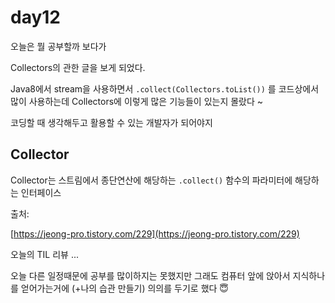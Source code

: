 # day12

오늘은 뭘 공부할까 보다가

Collectors의 관한 글을 보게 되었다.

Java8에서 stream을 사용하면서 `.collect(Collectors.toList())` 를 코드상에서 많이 사용하는데 Collectors에 이렇게 많은 기능들이 있는지 몰랐다 ~

코딩할 때 생각해두고 활용할 수 있는 개발자가 되어야지

## Collector

Collector는 스트림에서 종단연산에 해당하는 `.collect()` 함수의 파라미터에 해당하는 인터페이스

출처:

[https://jeong-pro.tistory.com/229](https://jeong-pro.tistory.com/229)

오늘의 TIL 리뷰 ...

오늘 다른 일정때문에 공부를 많이하지는 못했지만 그래도 컴퓨터 앞에 앉아서 지식하나를 얻어가는거에 (+나의 습관 만들기) 의의를 두기로 했다 😇
